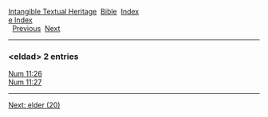 [Intangible Textual Heritage](../../index)  [Bible](../index) 
[Index](index)   
[e Index](_e_)  
  [Previous](c03550)  [Next](c03552) 

------------------------------------------------------------------------

### &lt;eldad&gt; 2 entries

[Num 11:26](../kjv/num011.htm#026)  
[Num 11:27](../kjv/num011.htm#027)  

------------------------------------------------------------------------

[Next: elder (20)](c03552)
